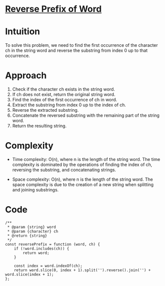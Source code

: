 # [Reverse Prefix of Word](https://leetcode.com/problems/reverse-prefix-of-word)

# Intuition

To solve this problem, we need to find the first occurrence of the character ch in the string word and reverse the substring from index 0 up to that occurrence.

# Approach

1. Check if the character ch exists in the string word.
2. If ch does not exist, return the original string word.
3. Find the index of the first occurrence of ch in word.
4. Extract the substring from index 0 up to the index of ch.
5. Reverse the extracted substring.
6. Concatenate the reversed substring with the remaining part of the string word.
7. Return the resulting string.

# Complexity

- Time complexity: O(n), where n is the length of the string word. The time complexity is dominated by the operations of finding the index of ch, reversing the substring, and concatenating strings.

- Space complexity: O(n), where n is the length of the string word. The space complexity is due to the creation of a new string when splitting and joining substrings.

# Code

```
/**
 * @param {string} word
 * @param {character} ch
 * @return {string}
 */
const reversePrefix = function (word, ch) {
    if (!word.includes(ch)) {
        return word;
    }

    const index = word.indexOf(ch);
    return word.slice(0, index + 1).split('').reverse().join('') + word.slice(index + 1);
};
```
